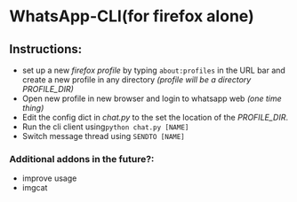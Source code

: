 # WhatsApp-CLI(for firefox alone)

## Instructions:

*	set up a new *firefox profile* by typing `about:profiles` in the URL bar and create a new profile in any directory *(profile will be a directory PROFILE_DIR)* 
*	Open new profile in new browser and login to whatsapp web *(one time thing)*
*	Edit the config dict in *chat.py* to the set the location of the *PROFILE_DIR*.
*	Run the cli client using`python chat.py [NAME]`
*	Switch message thread using `SENDTO [NAME]`


### Additional addons in the future?:
*	improve usage
*	imgcat
